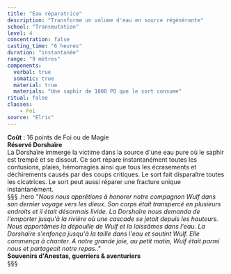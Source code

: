 ```yaml
---
title: "Eau réparatrice"
description: "Transforme un volume d'eau en source régénérante"
school: "Transmutation"
level: 4
concentration: false
casting_time: "6 heures"
duration: "instantanée"
range: "9 mètres"
components:
  verbal: true
  somatic: true
  material: true
  materials: "Une saphir de 1000 PO que le sort consume"
ritual: false
classes:
    - Foi
source: "Elric"
---
```

**Coût** : 16 points de Foi ou de Magie  
**Réservé Dorshaïre**  
La Dorshaïre immerge la victime dans la source d'une eau pure où le saphir est trempé et se dissout. Ce sort répare instantanément toutes les contusions, plaies, hémorragies ainsi que tous les écrasements et déchirements causés par des coups critiques. Le sort fait disparaître toutes les cicatrices. Le sort peut aussi réparer une fracture unique instantanément.  
§§§ .hero
"*Nous nous apprêtions à honorer notre compagnon Wulf dans son dernier voyage vers les dieux. Son corps était transpercé en plusieurs endroits et il était désormais livide. La Dorshaïre nous demanda de l'emporter jusqu'à la rivière où une cascade se jetait depuis les hauteurs. Nous apportâmes la dépouille de Wulf et la laissâmes dans l'eau. La Dorshaïre s'enfonça jusqu'à la taille dans l'eau et soutint Wulf. Elle commença à chanter. A notre grande joie, au petit matin, Wulf était parmi nous et partageait notre repas.*."  
**Souvenirs d'Anestas, guerriers & aventuriers**   
§§§   
